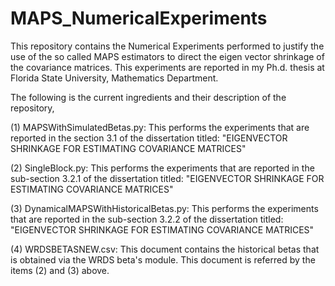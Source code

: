 # MAPS_NumericalExperiments
This repository contains the Numerical Experiments performed to justify the use of the so called MAPS estimators to direct the eigen vector shrinkage of the covariance matrices. This experiments are reported in my Ph.d. thesis at Florida State University, Mathematics Department. 

The following is the current ingredients and their description of the repository, 

(1) MAPSWithSimulatedBetas.py:
This performs the experiments that are reported in the section 3.1 of the dissertation titled: "EIGENVECTOR SHRINKAGE FOR ESTIMATING COVARIANCE MATRICES"

(2) SingleBlock.py: 
This performs the experiments that are reported in the sub-section 3.2.1 of the dissertation titled: "EIGENVECTOR SHRINKAGE FOR ESTIMATING COVARIANCE MATRICES"

(3) DynamicalMAPSWithHistoricalBetas.py:
This performs the experiments that are reported in the sub-section 3.2.2 of the dissertation titled: "EIGENVECTOR SHRINKAGE FOR ESTIMATING COVARIANCE MATRICES"

(4) WRDSBETASNEW.csv: 
This document contains the historical betas that is obtained via the WRDS beta's module. This document is referred by the items (2) and (3) above. 

 
